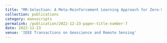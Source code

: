 ```yaml
---
title: "MR-Selection: A Meta-Reinforcement Learning Approach for Zero-Shot Hyperspectral Band Selection"
collection: publications
category: manuscripts
permalink: /publication/2022-12-23-paper-title-number-7
date: 2022-12-23
venue: 'IEEE Transactions on Geoscience and Remote Sensing'
---
```

